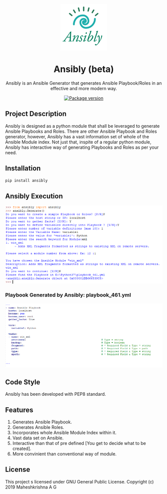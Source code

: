 <p align="center"> <img src="https://github.com/maheshkrishnagopal/Ansibly/blob/master/images/anisbly_logo_final.jpg"/> </p>
<h1 align="center"> Ansibly (beta) </h1>
<p align="center"> Ansibly is an Ansible Generator that generates Ansible Playbook/Roles in an effective and more modern way. </p> 
<p align="center">
  <a href="https://pypi.org/project/ansibly/" target="_blank">
    <img src="https://badge.fury.io/py/ansibly.svg" alt="Package version">
  </a>
</p>

## Project Description
   Ansibly is designed as a python module that shall be leveraged to generate Ansible Playbooks and Roles. There are other Ansible Playbook and Roles generator, however, Ansibly has a vast information set of whole of the Ansible Module index. Not just that, inspite of a regular python module, Ansibly has interactive way of generating Playbooks and Roles as per your need.
   
## Installation
```bash
pip install ansibly
```

## Ansibly Execution
![exec](https://github.com/maheshkrishnagopal/Ansibly/blob/master/images/Example.PNG "Executing Ansibly")

### Playbook Generated by Ansibly: playbook_461.yml
![sample](https://github.com/maheshkrishnagopal/Ansibly/blob/master/images/Output.PNG "Sample YAML file")

## Code Style
Ansibly has been developed with PEP8 standard.

## Features

1. Generates Ansible Playbook.
2. Generates Ansible Roles.
3. Incorporates whole Ansible Module Index within it.
4. Vast data set on Ansible.
5. Interactive than that of pre defined [You get to decide what to be created].
6. More convinient than conventional way of module.

## License
This project s licensed under GNU General Public License. Copyright (c) 2019 Maheshkrishna A G
